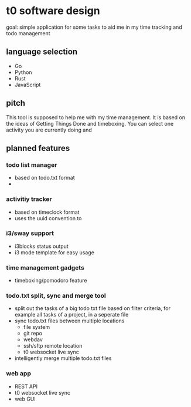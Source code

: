 # t0 software design

goal: simple application for some tasks to aid me in my time tracking and todo management

## language selection
- Go
- Python
- Rust
- JavaScript

## pitch
This tool is supposed to help me with my time management. It is based on the ideas of Getting Things Done and timeboxing. You can select one activity you are currently doing and 

## planned features

### todo list manager
- based on todo.txt format
- 

### activitiy tracker
- based on timeclock format
- uses the uuid convention to 

### i3/sway support
- i3blocks status output
- i3 mode template for easy usage

### time management gadgets
- timeboxing/pomodoro feature

### todo.txt split, sync and merge tool
- split out the tasks of a big todo txt file based on filter criteria, for example all tasks of a project, in a seperate file
- sync todo.txt files between multiple locations
    - file system
    - git repo
    - webdav
    - ssh/sftp remote location
    - t0 websocket live sync
- intelligently merge multiple todo.txt files

### web app
- REST API
- t0 websocket live sync
- web GUI
